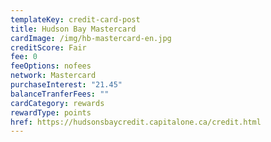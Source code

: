 ```yaml
---
templateKey: credit-card-post
title: Hudson Bay Mastercard
cardImage: /img/hb-mastercard-en.jpg
creditScore: Fair
fee: 0
feeOptions: nofees
network: Mastercard
purchaseInterest: "21.45"
balanceTranferFees: ""
cardCategory: rewards
rewardType: points
href: https://hudsonsbaycredit.capitalone.ca/credit.html
---
```

